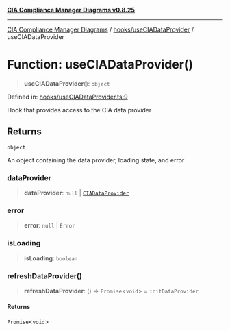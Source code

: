 [**CIA Compliance Manager Diagrams v0.8.25**](../../../README.md)

***

[CIA Compliance Manager Diagrams](../../../modules.md) / [hooks/useCIADataProvider](../README.md) / useCIADataProvider

# Function: useCIADataProvider()

> **useCIADataProvider**(): `object`

Defined in: [hooks/useCIADataProvider.ts:9](https://github.com/Hack23/cia-compliance-manager/blob/b7816746b3b7f5e02cb18303af9cc6696a8caef9/src/hooks/useCIADataProvider.ts#L9)

Hook that provides access to the CIA data provider

## Returns

`object`

An object containing the data provider, loading state, and error

### dataProvider

> **dataProvider**: `null` \| [`CIADataProvider`](../../../types/interfaces/CIADataProvider.md)

### error

> **error**: `null` \| `Error`

### isLoading

> **isLoading**: `boolean`

### refreshDataProvider()

> **refreshDataProvider**: () => `Promise`\<`void`\> = `initDataProvider`

#### Returns

`Promise`\<`void`\>
